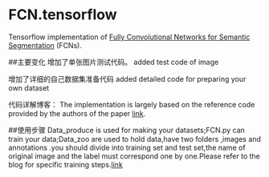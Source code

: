 
# FCN.tensorflow
Tensorflow implementation of [Fully Convolutional Networks for Semantic Segmentation](http://arxiv.org/pdf/1605.06211v1.pdf) (FCNs). 

##主要变化
增加了单张图片测试代码。
added test code of image

增加了详细的自己数据集准备代码
added detailed code for preparing your own dataset

代码详解博客：
The implementation is largely based on the reference code provided by the authors of the paper [link](https://blog.csdn.net/qq_40994943/article/details/85042028). 

##使用步骤
Data_produce is used for making your datasets;FCN.py can train your data;Data_zoo are used to hold data,have two folders
,images and annotations .you should divide into training set and test set,the name of original image and the label must
correspond one by one.Please refer to the blog  for specific training steps.[link](https://blog.csdn.net/qq_40994943/article/details/85041493)





